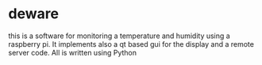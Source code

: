 # deware
this is a software for monitoring a temperature and humidity using a raspberry pi. It implements also a qt based gui for the display and a remote server code. All is written using Python 
